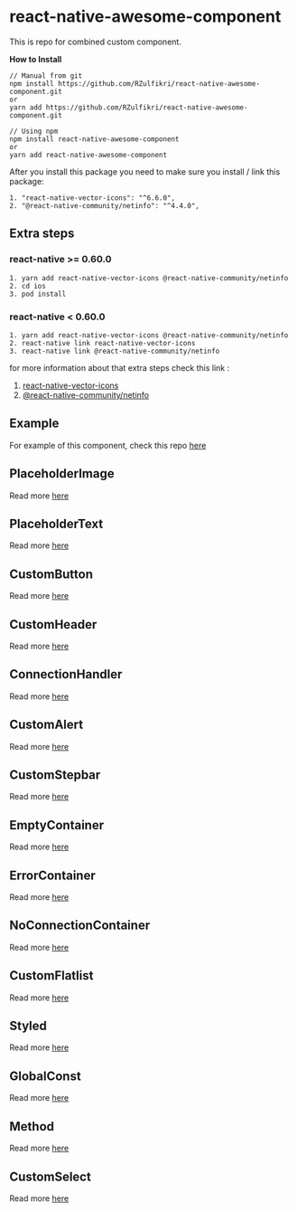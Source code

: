 # react-native-awesome-component

This is repo for combined custom component.

**How to Install**

```
// Manual from git
npm install https://github.com/RZulfikri/react-native-awesome-component.git
or
yarn add https://github.com/RZulfikri/react-native-awesome-component.git

// Using npm
npm install react-native-awesome-component
or
yarn add react-native-awesome-component
```

After you install this package you need to make sure you install / link this package:

```
1. "react-native-vector-icons": "^6.6.0",
2. "@react-native-community/netinfo": "^4.4.0",
```

## Extra steps

### react-native >= 0.60.0

```
1. yarn add react-native-vector-icons @react-native-community/netinfo
2. cd ios
3. pod install
```

### react-native < 0.60.0

```
1. yarn add react-native-vector-icons @react-native-community/netinfo
2. react-native link react-native-vector-icons
3. react-native link @react-native-community/netinfo
```

for more information about that extra steps check this link :

1. [react-native-vector-icons](https://github.com/oblador/react-native-vector-icons)
2. [@react-native-community/netinfo](https://github.com/react-native-community/react-native-netinfo)

## Example

For example of this component, check this repo [here](https://github.com/RZulfikri/VsIgnite/tree/example/awesome-component)

## PlaceholderImage

Read more [here](./doc/placeholder-image.md)

## PlaceholderText

Read more [here](./doc/placeholder-text.md)

## CustomButton

Read more [here](./doc/custom-button.md)

## CustomHeader

Read more [here](./doc/custom-header.md)

## ConnectionHandler

Read more [here](./doc/connection-handler.md)

## CustomAlert

Read more [here](./doc/custom-alert.md)

## CustomStepbar

Read more [here](./doc/custom-step-bar.md)

## EmptyContainer

Read more [here](./doc/empty-container.md)

## ErrorContainer

Read more [here](./doc/error-container.md)

## NoConnectionContainer

Read more [here](./doc/no-connection-container.md)

## CustomFlatlist

Read more [here](./doc/custom-flatlist.md)

## Styled

Read more [here](./doc/styled.md)

## GlobalConst

Read more [here](./doc/global-const.md)

## Method

Read more [here](./doc/method.md)

## CustomSelect

Read more [here](./doc/)

